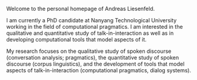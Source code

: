 Welcome to the personal homepage of Andreas Liesenfeld.

I am currently a PhD candidate at Nanyang Technological University working in the field of computational pragmatics. I am interested in the qualitative and quantitative study of talk-in-interaction as well as in developing computational tools that model aspects of it.

My research focuses on the qualitative study of spoken discourse (conversation analysis; pragmatics), the quantitative study of spoken discourse (corpus linguistics), and the development of tools that model aspects of talk-in-interaction (computational pragmatics, dialog systems).
